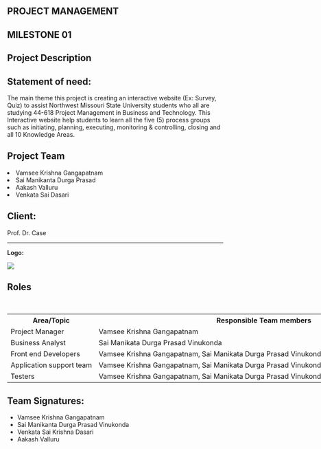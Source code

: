 
<!DOCTYPE html>
<html lang="en">
<head>
  <meta charset="utf-8">
  <link rel="stylesheet" href="https://stackpath.bootstrapcdn.com/bootstrap/4.3.1/css/bootstrap.min.css">
  <link rel="stylesheet" href="https://stackpath.bootstrapcdn.com/bootstrap/4.3.1/js/bootstrap.min.js">
  <link rel="stylesheet" href="https://stackpath.bootstrapcdn.com/bootstrap/4.3.1/js/bootstrap.bundle.min.js">
</head>

<div class="container">
  <h2>PROJECT MANAGEMENT </h2><h2>MILESTONE 01 </h2>

<h2>Project Description<h2>
<h2><b>Statement of need:</b> </h2><p>The main theme this project is creating an interactive website (Ex: Survey, Quiz) to assist Northwest Missouri State University students who all are studying 44-618 Project Management in Business and Technology. This Interactive website help students to learn all the five (5) process groups such as initiating, planning, executing, monitoring & controlling, closing and all 10 Knowledge Areas.</p>
<h2><b>Project Team</b></h2>
 <li>Vamsee Krishna Gangapatnam</li>
 <li>Sai Manikanta Durga Prasad </li>
 <li>Aakash Valluru</li>
 <li>Venkata Sai Dasari</li>


 <h2>Client: </h2><p>Prof. Dr. Case</p>
 
 <hr><b>Logo: </b></h2>
 
 ![](https://github.com/vamsee47/project_management_controller/blob/master/Capture.JPG) 

<h2>Roles</h2><br>
<table style="width:200%;border:3px slategray">
  <tr>
    <th>
      Area/Topic</th>
    <th>Responsible Team members</th>
      </tr> 
      <tr>
      <td>Project Manager  </td> 
    <td>Vamsee Krishna Gangapatnam  </td>
      </tr>
  <tr>
     <td>Business Analyst </td> 
    <td> Sai Manikata Durga Prasad Vinukonda</td>
    
       
  </tr>
  <tr>
  <td>Front end Developers </td> 
    <td>Vamsee Krishna Gangapatnam, Sai Manikata Durga Prasad Vinukonda, Aakash Valluru, Venkata Dasari</td>
    
    
  </tr>
  <tr>
  <td>Application support team</td>
    <td>Vamsee Krishna Gangapatnam, Sai Manikata Durga Prasad Vinukonda, Aakash Valluru, Venkata Dasari</td>  
  </tr>
  <tr>
  <td>Testers</td> 
    <td>Vamsee Krishna Gangapatnam, Sai Manikata Durga Prasad Vinukonda, Aakash Valluru, Venkata Dasari</td>
         
  </tr>   
  </tr>
  
</table>

<h2><b>Team Signatures: </b></h2>

<ul style="list-style-type:disc;">
  <li>Vamsee Krishna Gangapatnam</li>
  <li>Sai Manikanta Durga Prasad Vinukonda</li>
  <li> Venkata Sai Krishna Dasari</li>
  <li>Aakash Valluru </li>
</ul> 


</body>
</html>
